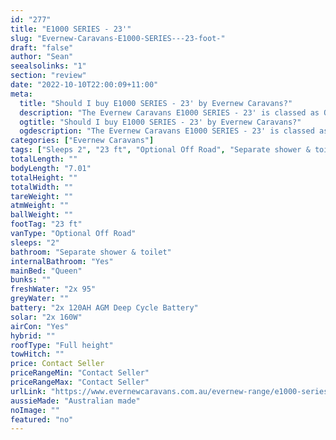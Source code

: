```yaml
---
id: "277"
title: "E1000 SERIES - 23'"
slug: "Evernew-Caravans-E1000-SERIES---23-foot-"
draft: "false"
author: "Sean"
seealsolinks: "1"
section: "review"
date: "2022-10-10T22:00:09+11:00"
meta:
  title: "Should I buy E1000 SERIES - 23' by Evernew Caravans?"
  description: "The Evernew Caravans E1000 SERIES - 23' is classed as Optional Off Road, and sleeps 2 people. It is Australian made and comes in at 23 ft. It generally has Separate shower & toilet."
  ogtitle: "Should I buy E1000 SERIES - 23' by Evernew Caravans?"
  ogdescription: "The Evernew Caravans E1000 SERIES - 23' is classed as Optional Off Road, and sleeps 2 people. It is Australian made and comes in at 23 ft. It generally has Separate shower & toilet."
categories: ["Evernew Caravans"]
tags: ["Sleeps 2", "23 ft", "Optional Off Road", "Separate shower & toilet", "Full height", "Price Unknown", "Australian made"]
totalLength: ""
bodyLength: "7.01"
totalHeight: ""
totalWidth: ""
tareWeight: ""
atmWeight: ""
ballWeight: ""
footTag: "23 ft"
vanType: "Optional Off Road"
sleeps: "2"
bathroom: "Separate shower & toilet"
internalBathroom: "Yes"
mainBed: "Queen"
bunks: ""
freshWater: "2x 95"
greyWater: ""
battery: "2x 120AH AGM Deep Cycle Battery"
solar: "2x 160W"
airCon: "Yes"
hybrid: ""
roofType: "Full height"
towHitch: ""
price: Contact Seller
priceRangeMin: "Contact Seller"
priceRangeMax: "Contact Seller"
urlLink: "https://www.evernewcaravans.com.au/evernew-range/e1000-series-23"
aussieMade: "Australian made"
noImage: ""
featured: "no"
---
```

